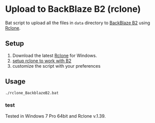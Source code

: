 # Upload to BackBlaze B2 (rclone)

Bat script to upload all the files in `data` directory to 
[BackBlaze B2](https://www.backblaze.com/b2/cloud-storage.html)
using [Rclone](https://rclone.org/).

## Setup
1. Download the latest 
[Rclone](https://rclone.org/) for Windows.
1. [setup rclone to work with B2](https://rclone.org/b2/)
1. customize the script with your preferences


## Usage

    ./rclone_BackblazeB2.bat


### test
Tested in Windows 7 Pro 64bit and Rclone v.1.39.
